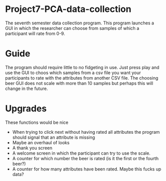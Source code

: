 # Project7-PCA-data-collection
The seventh semester data collection program. This program launches a GUI in which the researcher can choose from samples of which a participant will rate from 0-9.

# Guide
The program should require little to no fidgeting in use. Just press play and use the GUI to choos which samples from a csv file you want your participants to rate with the attributes from another CSV file. The choosing beer GUI does not scale with more than 10 samples but perhaps this will change in the future.

# Upgrades
These functions would be nice
- When trying to click next without having rated all attributes the program should signal that an attribute is missing
- Maybe an overhaul of looks
- A thank you screen
- A welcome screen in which the participant can try to use the scale.
- A counter for which number the beer is rated (is it the first or the fourth beer?)
- A counter for how many attributes have been rated. Maybe this fucks up data?
